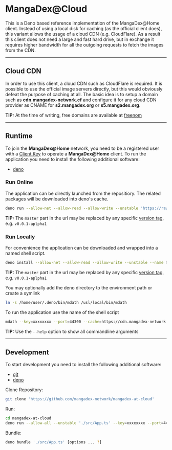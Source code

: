 # MangaDex@Cloud

This is a Deno based reference implementation of the MangaDex@Home client.
Instead of using a local disk for caching (as the official client does), this variant allows the usage of a cloud CDN (e.g. CloudFlare).
As a result this client does not need a large and fast hard drive, but in exchange it requires higher bandwidth for all the outgoing requests to fetch the images from the CDN.

----

## Cloud CDN

In order to use this client, a cloud CDN such as CloudFlare is required.
It is possible to use the official image servers directly, but this would obviously defeat the purpose of caching at all.
The basic idea is to setup a domain such as **cdn.mangadex-network.cf** and configure it for any cloud CDN provider as CNAME for **s2.mangadex.org** or **s5.mangadex.org**.

**TIP:** At the time of writing, free domains are available at [freenom](https://www.freenom.com)

----

## Runtime

To join the **MangaDex@Home** network, you need to be a registered user with a [Client Key](https://mangadex.org/md_at_home/request) to operate a **MangaDex@Home** client.
To run the application you need to install the following additional software:

- [deno](https://deno.land/#installation)

### Run Online

The application can be directly launched from the repositiory.
The related packages will be downloaded into deno's cache.
```bash
deno run --allow-net --allow-read --allow-write --unstable 'https://raw.githubusercontent.com/mangadex-network/mangadex-at-cloud/master/src/App.ts' --key=xxxxxxxx --port=44300 --cache=https://cdn.mangadex-network.cf --size=512
```
**TIP:** The `master` part in the url may be replaced by any specific [version tag](https://github.com/mangadex-network/mangadex-at-cloud/tags), e.g. `v0.0.1-aplpha1`

### Run Locally

For convenience the application can be downloaded and wrapped into a named shell script.
```bash
deno install --allow-net --allow-read --allow-write --unstable --name mdath 'https://raw.githubusercontent.com/mangadex-network/mangadex-at-cloud/master/src/App.ts'
```
**TIP:** The `master` part in the url may be replaced by any specific [version tag](https://github.com/mangadex-network/mangadex-at-cloud/tags), e.g. `v0.0.1-aplpha1`

You may optionally add the deno directory to the environment path or create a symlink
```bash
ln -s /home/user/.deno/bin/mdath /usl/local/bin/mdath
```

To run the application use the name of the shell script

```bash
mdath --key=xxxxxxxx --port=44300 --cache=https://cdn.mangadex-network.cf --size=512
```
**TIP:** Use the `--help` option to show all commandline arguments

----

## Development

To start development you need to install the following additional software:

- [git](https://git-scm.com/book/en/v2/Getting-Started-Installing-Git)
- [deno](https://deno.land/#installation)

Clone Repository:
```bash
git clone 'https://github.com/mangadex-network/mangadex-at-cloud'
```

Run:
```bash
cd mangadex-at-cloud
deno run --allow-all --unstable './src/App.ts' --key=xxxxxxxx --port=44300 --cache=https://cdn.mangadex-network.cf --size=512
```

Bundle:
```bash
deno bundle './src/App.ts' [options ... ?]
```